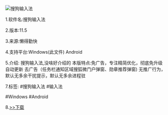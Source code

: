 ![搜狗输入法](https://img.goojoe.cc/2021/12/16/04Sv7T7v.jpg)

1.软件名:搜狗输入法

2.版本:11.5

3.来源:懒得勤快

4.支持平台:Windows(此文件) Android

5.介绍:
搜狗输入法,没啥好介绍的
本版特点:免广告，专注精简优化，彻底免升级自动更新
去广告（任务栏通知区域搜狐微门户弹窗、勋章推荐弹窗)
无推广行为，默认无多余干扰提示，默认无多余进程驻

7.标签:
#搜狗输入法 #输入法

#Windows #Android

8.[>>下载](https://t.me/GoojoeShare/21)